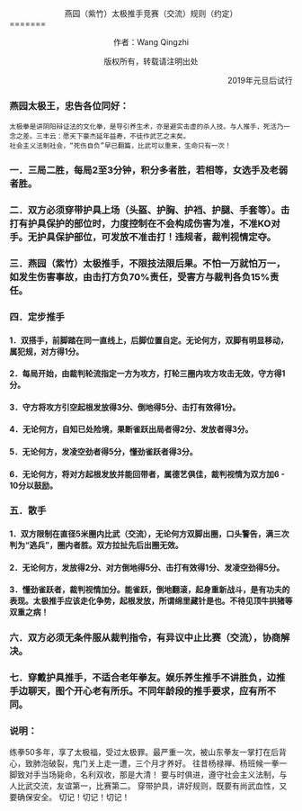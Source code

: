 <center> 燕园（紫竹）太极推手竞赛（交流）规则（约定）</center>
=======
<p align="center"> 作者：Wang Qingzhi</p>
<p align="center"> 版权所有，转载请注明出处 </p>
<p align="right"> 2019年元旦后试行 </p>

### 燕园太极王，忠告各位同好：
    太极拳是讲阴阳辩证法的文化拳，是导引养生术，亦是避实击虚的杀人技。与人推手，死活乃一念之差。三丰云：愿天下豪杰延年益寿，不徒作武艺之末矣。
    社会主义法制社会，“死伤自负”早已翻篇，比武可以重来，生命只有一次！

### 一．三局二胜，每局2至3分钟，积分多者胜，若相等，女选手及老弱者胜。

### 二．双方必须穿带护具上场（头盔、护胸、护裆、护腿、手套等）。击打有护具保护的部位时，力度控制在不会构成伤害为准，不准KO对手。无护具保护部位，可发放不准击打！违规者，裁判视情定夺。

### 三．燕园（紫竹）太极推手，不限技法限后果。不怕一万就怕万一，如发生伤害事故，由击打方负70%责任，受害方与裁判各负15%责任。

### 四．定步推手

#### 1．双搭手，前脚踏在同一直线上，后脚位置自定。无论何方，双脚有明显移动，属犯规，对方得1分。
#### 2．每局开始，由裁判轮流指定一方为攻方，打轮三圈内攻方攻击无效，守方得1分。
#### 3．守方将攻方引空起根发放得3分、倒地得5分、击打有效得1分。
#### 4．无论何方，自知已处险境，果断雀跃出局者得2分、发放者得3分。
#### 5．无论何方，发凌空劲者得5分，懂劲雀跃者得3分。
#### 6．无论何方，将对方起根发放并能回带者，属德艺俱佳，裁判视情为双方加6 - 10分以鼓励。
### 五．散手
#### 1．双方限制在直径5米圈内比武（交流），无论何方双脚出圈，口头警告，满三次判为“逃兵”，圈内者胜。双方拉扯先后出圈无效。
#### 2．无论何方，发放得2分、对方倒地得5分、击打有效得1分、发凌空劲得5分。
#### 3．懂劲雀跃者，裁判视情加分。能雀跃，倒地翻滚，起身重新战斗，是有功夫的表现。太极推手应该走化争势，起根发放，所谓绵里藏针是也。不待见顶牛拱猪等双重之病！
### 六．双方必须无条件服从裁判指令，有异议中止比赛（交流），协商解决。
### 七．穿戴护具推手，不适合老年拳友。娱乐养生推手不讲胜负，边推手边聊天，图个开心老有所乐。不同年龄段的推手要求，应有所不同。

### 说明：
练拳50多年，享了太极福，受过太极罪。最严重一次，被山东拳友一掌打在后背心，致肺泡破裂，鬼门关上走一遭，三个月才养好。
往昔杨禄禅、杨班候一拳一脚致对手当场毙命，名利双收，那是大清！
要与时俱进，遵守社会主义法制，与人比武交流，友谊第一，比赛第二。
穿带护具，讲好规则，既要有尚武血性，又要确保安全。
切记！切记！切记！
